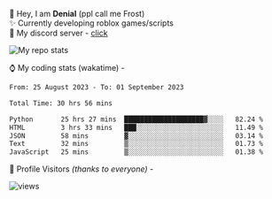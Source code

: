 🤚 Hey, I am **Denial** (ppl call me Frost)  
✨ Currently developing roblox games/scripts  
💎  My discord server - [click](https://dsc.gg/mcdonaldswifi)

<img alt="My repo stats" src="https://github-readme-stats.vercel.app/api?username=FrostX-Official&show_icons=true&theme=radical">

⌚ My coding stats (wakatime) -

<!--START_SECTION:waka-->

```txt
From: 25 August 2023 - To: 01 September 2023

Total Time: 30 hrs 56 mins

Python       25 hrs 27 mins  ████████████████████▓░░░░   82.24 %
HTML         3 hrs 33 mins   ███░░░░░░░░░░░░░░░░░░░░░░   11.49 %
JSON         58 mins         ▓░░░░░░░░░░░░░░░░░░░░░░░░   03.14 %
Text         32 mins         ▒░░░░░░░░░░░░░░░░░░░░░░░░   01.73 %
JavaScript   25 mins         ▒░░░░░░░░░░░░░░░░░░░░░░░░   01.38 %
```

<!--END_SECTION:waka-->

🧥 Profile Visitors *(thanks to everyone)* -  
  
<!--![visitors](https://visitor-badge.glitch.me/badge?page_id=FrostX-Official.FrostX-Official)-->
![views](https://komarev.com/ghpvc/?username=FrostX-Official&color=blueviolet&style=for-the-badge&label=sussy+viewers)
